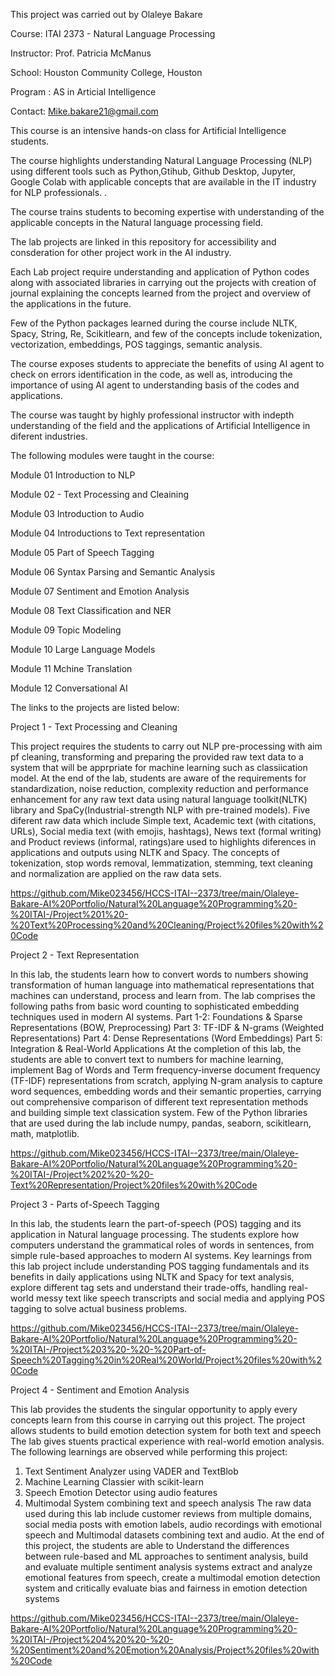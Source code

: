 This project was carried out by Olaleye Bakare

Course:       ITAI 2373 - Natural Language Processing

Instructor:   Prof. Patricia McManus

School:       Houston Community College, Houston

Program :     AS in Articial Intelligence

Contact: Mike.bakare21@gmail.com

This course is an intensive hands-on class for Artificial Intelligence students. 

The course highlights understanding Natural Language Processing (NLP) using different tools such as Python,Gtihub, Github Desktop, Jupyter, Google Colab with applicable concepts that are available in the IT industry for NLP professionals. .

The course trains students to becoming expertise with understanding of the applicable concepts in the Natural language processing field.

The lab projects are linked in this repository for accessibility and consderation for other project work in the AI industry.

Each Lab project require understanding and application of Python codes along with associated libraries in carrying out the projects with creation of journal explaining the concepts learned from the project and overview of the applications in the future.

Few of the Python packages learned during the course include NLTK, Spacy, String, Re, Scikitlearn, and few of the concepts include tokenization, vectorization, embeddings, POS taggings, semantic analysis.

The course exposes students to appreciate the benefits of using AI agent to check on errors identification in the code, as well as, introducing the importance of using AI agent to understanding basis of the codes and applications.

The course was taught by highly professional instructor with indepth understanding of the field and the applications of Artificial Intelligence in diferent industries. 

The following modules were taught in the course:

  Module 01 Introduction to NLP
  
  Module 02 - Text Processing and Cleaining
  
  Module 03 Introduction to Audio
  
  Module 04 Introductions to Text representation
  
  Module 05 Part of Speech Tagging
  
  Module 06 Syntax Parsing and Semantic Analysis
  
  Module 07 Sentiment and Emotion Analysis
  
  Module 08 Text Classification and NER
  
  Module 09 Topic Modeling
  
  Module 10 Large Language Models
  
  Module 11 Mchine Translation
  
  Module 12 Conversational AI

  The links to the projects are listed below:

Project 1 - Text Processing and Cleaning


This project requires the students to carry out NLP pre-processing with aim pf cleaning, transforming and preparing the provided raw text data to a system that will be apprpriate for machine learning such as classiication model. At the end of the lab, students are aware of the requirements for standardization, noise reduction, complexity reduction and performance enhancement for any raw text data using natural language toolkit(NLTK) library and SpaCy(Industrial-strength NLP with pre-trained models). Five diferent raw data which include Simple text, Academic text (with citations, URLs), Social media text (with emojis, hashtags), News text (formal writing) and Product reviews (informal, ratings)are used to highlights diferences in applications and outputs using NLTK and Spacy. The concepts of tokenization, stop words removal, lemmatization, stemming, text cleaning and normalization are applied on the raw data sets.


https://github.com/Mike023456/HCCS-ITAI--2373/tree/main/Olaleye-Bakare-AI%20Portfolio/Natural%20Language%20Programming%20-%20ITAI-/Project%201%20-%20Text%20Processing%20and%20Cleaning/Project%20files%20with%20Code

Project 2 - Text Representation

In this lab, the students learn how to convert words to numbers showing transformation of human language into mathematical representations that machines can understand, process and learn from. The lab comprises the following paths from basic word counting to sophisticated embedding techniques used in modern AI systems.
Part 1-2: Foundations & Sparse Representations (BOW, Preprocessing)
Part 3: TF-IDF & N-grams (Weighted Representations)
Part 4: Dense Representations (Word Embeddings)
Part 5: Integration & Real-World Applications 
At the completion of this lab, the students are able to convert text to numbers for machine learning, implement Bag of Words and Term frequency-inverse document frequency (TF-IDF) representations from scratch, applying N-gram analysis to capture word sequences, embedding words and their semantic properties, carrying out comprehensive comparison of different text representation methods and building simple text classication system. Few of the Python libraries that are used during the lab include numpy, pandas, seaborn, scikitlearn, math, matplotlib.

https://github.com/Mike023456/HCCS-ITAI--2373/tree/main/Olaleye-Bakare-AI%20Portfolio/Natural%20Language%20Programming%20-%20ITAI-/Project%202%20-%20-Text%20Representation/Project%20files%20with%20Code

Project 3 - Parts of-Speech Tagging

In this lab, the students learn the part-of-speech (POS) tagging and its application in Natural language processing. The students explore how computers understand the grammatical roles of words in sentences, from simple rule-based approaches to modern AI systems. Key learnings from this lab project include understanding POS tagging fundamentals and its benefits in daily applications using NLTK and Spacy for text analysis, explore different tag sets and understand their trade-offs, handling real-world messy text like speech transcripts and social media and applying POS tagging to solve actual business problems.

https://github.com/Mike023456/HCCS-ITAI--2373/tree/main/Olaleye-Bakare-AI%20Portfolio/Natural%20Language%20Programming%20-%20ITAI-/Project%203%20-%20-%20Part-of-Speech%20Tagging%20in%20Real%20World/Project%20files%20with%20Code

Project 4 - Sentiment and Emotion Analysis

This lab provides the students the singular opportunity to apply every concepts learn from this course in carrying out this project. The project allows students to build emotion detection system for both text and speech
The lab gives stuents practical experience with real-world emotion analysis.
The following learnings are observed while performing this project:
1. Text Sentiment Analyzer using VADER and TextBlob
2. Machine Learning Classier with scikit-learn
3. Speech Emotion Detector using audio features
4. Multimodal System combining text and speech analysis
The raw data used during this lab include customer reviews from multiple domains, social media posts with emotion labels, audio recordings with emotional speech and Multimodal datasets combining text and audio.
At the end of this project, the students are able to Understand the differences between rule-based and ML approaches to sentiment analysis, build and evaluate multiple sentiment analysis systems extract and analyze emotional features from speech, create a multimodal emotion detection system and critically evaluate bias and fairness in emotion detection systems


https://github.com/Mike023456/HCCS-ITAI--2373/tree/main/Olaleye-Bakare-AI%20Portfolio/Natural%20Language%20Programming%20-%20ITAI-/Project%204%20%20-%20-%20Sentiment%20and%20Emotion%20Analysis/Project%20files%20with%20Code








  
  

